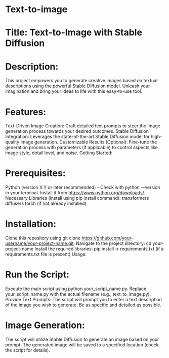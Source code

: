# Text-to-image

# Title: Text-to-Image with Stable Diffusion

# Description:

This project empowers you to generate creative images based on textual descriptions using the powerful Stable Diffusion model. Unleash your imagination and bring your ideas to life with this easy-to-use tool.

# Features:

Text-Driven Image Creation: Craft detailed text prompts to steer the image generation process towards your desired outcomes.
Stable Diffusion Integration: Leverages the state-of-the-art Stable Diffusion model for high-quality image generation.
Customizable Results (Optional): Fine-tune the generation process with parameters (if applicable) to control aspects like image style, detail level, and noise.
Getting Started:

# Prerequisites:
Python (version X.Y or later recommended) - Check with python --version in your terminal. Install it from https://www.python.org/downloads/.
Necessary Libraries (install using pip install command):
transformers
diffusers
torch (if not already installed)
# Installation:
Clone this repository using git clone https://github.com/your-username/your-project-name.git.
Navigate to the project directory: cd your-project-name
Install the required libraries: pip install -r requirements.txt (if a requirements.txt file is present)
Usage:

# Run the Script:
Execute the main script using python your_script_name.py. Replace your_script_name.py with the actual filename (e.g., text_to_image.py).
Provide Text Prompts:
The script will prompt you to enter a text description of the image you wish to generate. Be as specific and detailed as possible.
# Image Generation:
The script will utilize Stable Diffusion to generate an image based on your prompt. The generated image will be saved to a specified location (check the script for details).
